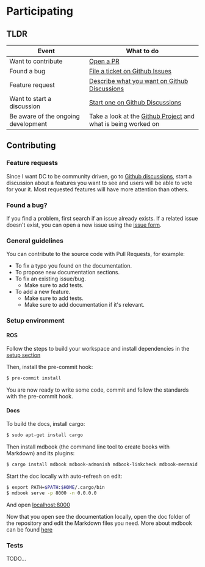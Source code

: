 # Participating

## TLDR

| Event                               | What to do                                                                                                                                    |
| ----------------------------------- | --------------------------------------------------------------------------------------------------------------------------------------------- |
| Want to contribute                  | [Open a PR](https://github.com/Minipada/ros2_data_collection/pulls)                                                                           |
| Found a bug                         | [File a ticket on Github Issues](https://github.com/Minipada/ros2_data_collection/issues/new?assignees=&labels=bug&template=issues.md&title=) |
| Feature request                     | [Describe what you want on Github Discussions](https://github.com/Minipada/ros2_data_collection/discussions)                                  |
| Want to start a discussion          | [Start one on Github Discussions](https://github.com/Minipada/ros2_data_collection/discussions)                                               |
| Be aware of the ongoing development | Take a look at the [Github Project](https://github.com/users/Minipada/projects/1) and what is being worked on                                 |

## Contributing

### Feature requests

Since I want DC to be community driven, go to [Github discussions](https://github.com/Minipada/ros2_data_collection/discussions), start a discussion about a features you want to see and users will be able to vote for your it. Most requested features will have more attention than others.

### Found a bug?

If you find a problem, first search if an issue already exists. If a related issue doesn't exist, you can open a new issue using the [issue form](https://github.com/Minipada/ros2_data_collection/issues/new?assignees=&labels=bug&template=bug_report.md&title=).

### General guidelines

You can contribute to the source code with Pull Requests, for example:

* To fix a typo you found on the documentation.
* To propose new documentation sections.
* To fix an existing issue/bug.
  * Make sure to add tests.
* To add a new feature.
  * Make sure to add tests.
  * Make sure to add documentation if it's relevant.


### Setup environment
#### ROS
Follow the steps to build your workspace and install dependencies in the [setup section](./setup.md)

Then, install the pre-commit hook:

```bash
$ pre-commit install
```

You are now ready to write some code, commit and follow the standards with the pre-commit hook.

#### Docs

To build the docs, install cargo:

```bash
$ sudo apt-get install cargo
```

Then install mdbook (the command line tool to create books with Markdown) and its plugins:

```bash
$ cargo install mdbook mdbook-admonish mdbook-linkcheck mdbook-mermaid
```

Start the doc locally with auto-refresh on edit:

```bash
$ export PATH=$PATH:$HOME/.cargo/bin
$ mdbook serve -p 8000 -n 0.0.0.0
```

And open [localhost:8000](http://localhost:8000)

Now that you open see the documentation locally, open the doc folder of the repository and edit the Markdown files you need. More about mdbook can be found [here](https://rust-lang.github.io/mdBook/guide/installation.html)


### Tests
TODO...
